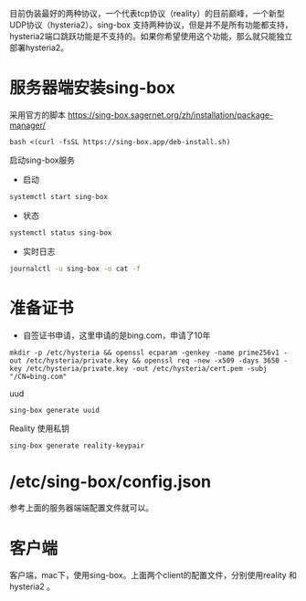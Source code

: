 目前伪装最好的两种协议，一个代表tcp协议（reality）的目前巅峰，一个新型UDP协议（hysteria2）。sing-box 支持两种协议，但是并不是所有功能都支持，hysteria2端口跳跃功能是不支持的。如果你希望使用这个功能，那么就只能独立部署hysteria2。

# 服务器端安装sing-box

采用官方的脚本 https://sing-box.sagernet.org/zh/installation/package-manager/

```
bash <(curl -fsSL https://sing-box.app/deb-install.sh)

```
启动sing-box服务


- 启动

```bash
systemctl start sing-box
```

- 状态

```bash
systemctl status sing-box
```

- 实时日志

```bash
journalctl -u sing-box -o cat -f
```

# 准备证书

- 自签证书申请，这里申请的是bing.com，申请了10年
  
```
mkdir -p /etc/hysteria && openssl ecparam -genkey -name prime256v1 -out /etc/hysteria/private.key && openssl req -new -x509 -days 3650 -key /etc/hysteria/private.key -out /etc/hysteria/cert.pem -subj "/CN=bing.com"
```

uud

```
sing-box generate uuid
```
Reality 使用私钥

```
sing-box generate reality-keypair
```

# /etc/sing-box/config.json

参考上面的服务器端端配置文件就可以。


# 客户端

客户端，mac下，使用sing-box。上面两个client的配置文件，分别使用reality 和hysteria2 。








